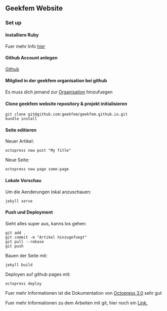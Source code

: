 ## Geekfem Website

### Set up
#### Installiere Ruby
Fuer mehr Info [hier](https://www.ruby-lang.org/de/downloads/)

#### Github Account anlegen
[Github](https://www.github.com)

#### Mitglied in der geekfem organisation bei github
Es muss dich jemand zur [Organisation](https://github.com/geekfem) hinzufuegen

#### Clone geekfem website repository & projekt initialisieren
    git clone git@github.com:geekfem/geekfem.github.io.git
    bundle install

#### Seite editieren
Neuer Artikel:

    octopress new post "My Title"
Neue Seite:

    octopress new page some-page

#### Lokale Vorschau
Um die Aenderungen lokal anzuschauen:

    jekyll serve

#### Push und Deployment
Sieht alles super aus, kanns los gehen:  

    git add .  
    git commit -m "Artikel hinzugefuegt"
    git pull --rebase
    git push


Bauen der Seite mit:  

    jekyll build  

Deployen auf github pages mit:  

    octopress deploy

Fuer mehr Informationen ist die Dokumentation von [Octopress 3.0](https://github.com/octopress/octopress) sehr gut

Fuer mehr Informationen zu dem Arbeiten mit git, hier noch ein [Link.](https://de.atlassian.com/git/tutorials)

